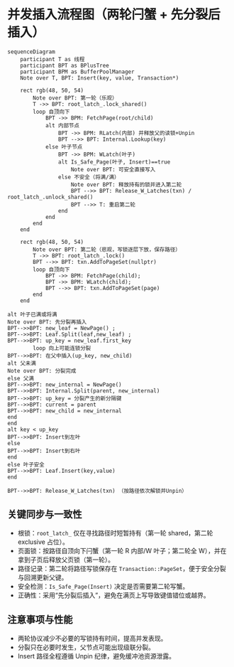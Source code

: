 # 并发插入流程图（两轮闩蟹 + 先分裂后插入）

```mermaid
sequenceDiagram
    participant T as 线程
    participant BPT as BPlusTree
    participant BPM as BufferPoolManager
    Note over T, BPT: Insert(key, value, Transaction*)

    rect rgb(48, 50, 54)
        Note over BPT: 第一轮（乐观）
        T ->> BPT: root_latch_.lock_shared()
        loop 自顶向下
            BPT ->> BPM: FetchPage(root/child)
            alt 内部节点
                BPT ->> BPM: RLatch(内部) 并释放父的读锁+Unpin
                BPT -->> BPT: Internal.Lookup(key)
            else 叶子节点
                BPT ->> BPM: WLatch(叶子)
                alt Is_Safe_Page(叶子, Insert)==true
                    Note over BPT: 可安全直接写入
                else 不安全（将满/满）
                    Note over BPT: 释放持有的锁并进入第二轮
                    BPT -->> BPT: Release_W_Latches(txn) / root_latch_.unlock_shared()
                    BPT -->> T: 重启第二轮
                end
            end
        end
    end

    rect rgb(48, 50, 54)
        Note over BPT: 第二轮（悲观，写锁逐层下放，保存路径）
        T ->> BPT: root_latch_.lock()
        BPT -->> BPT: txn.AddToPageSet(nullptr)
        loop 自顶向下
            BPT ->> BPM: FetchPage(child);
            BPT ->> BPM: WLatch(child);
            BPT -->> BPT: txn.AddToPageSet(page)
        end
    end

alt 叶子已满或将满
Note over BPT: 先分裂再插入
BPT-->>BPT: new_leaf = NewPage() ;
BPT-->>BPT: Leaf.Split(leaf,new_leaf) ;
BPT-->>BPT: up_key = new_leaf.first_key
        loop 向上可能连锁分裂
BPT-->>BPT: 在父中插入(up_key, new_child)
alt 父未满
Note over BPT: 分裂完成
else 父满
BPT-->>BPT: new_internal = NewPage()
BPT-->>BPT: Internal.Split(parent, new_internal)
BPT-->>BPT: up_key = 分裂产生的新分隔键
BPT-->>BPT: current = parent
BPT-->>BPT: new_child = new_internal
end
end
alt key < up_key
BPT-->>BPT: Insert到左叶
else
BPT-->>BPT: Insert到右叶
end
else 叶子安全
BPT-->>BPT: Leaf.Insert(key,value)
end

BPT-->>BPT: Release_W_Latches(txn) （按路径依次解锁并Unpin）
```

## 关键同步与一致性

- 根锁：`root_latch_` 仅在寻找路径时短暂持有（第一轮 shared，第二轮 exclusive 占位）。
- 页面锁：按路径自顶向下闩蟹（第一轮 R 内部/W 叶子；第二轮全 W），并在拿到子页后释放父页锁（第一轮）。
- 路径记录：第二轮将路径写锁保存在 `Transaction::PageSet`，便于安全分裂与回溯更新父键。
- 安全检测：`Is_Safe_Page(Insert)` 决定是否需要第二轮写蟹。
- 正确性：采用“先分裂后插入”，避免在满页上写导致键值错位或越界。

## 注意事项与性能

- 两轮协议减少不必要的写锁持有时间，提高并发表现。
- 分裂只在必要时发生，父节点可能出现级联分裂。
- Insert 路径全程遵循 Unpin 纪律，避免缓冲池资源泄露。
